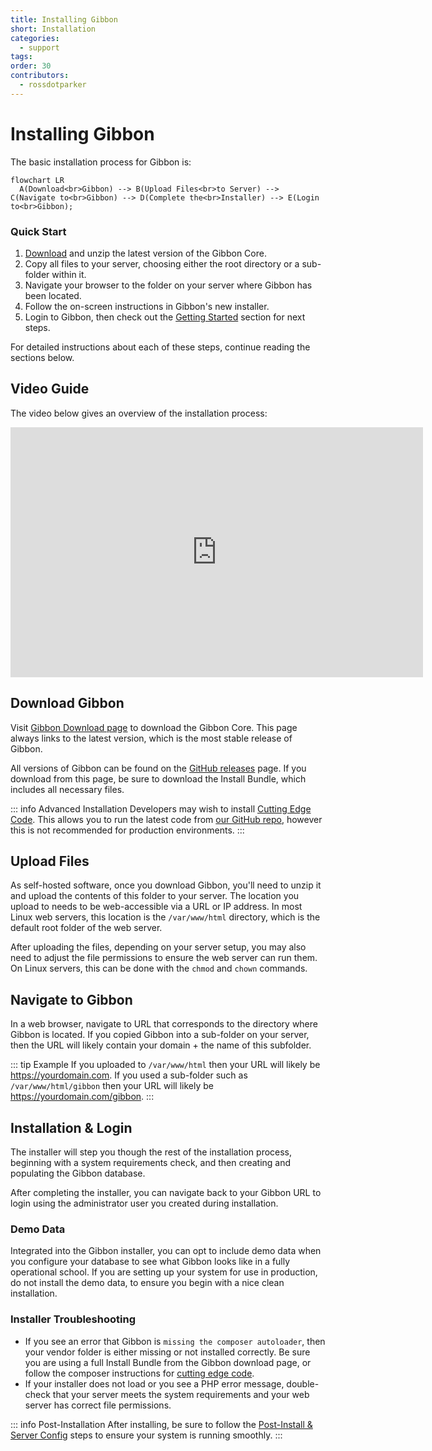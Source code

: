 ```yaml
---
title: Installing Gibbon
short: Installation
categories:
  - support
tags: 
order: 30
contributors:
  - rossdotparker
---
```


# Installing Gibbon

The basic installation process for Gibbon is:

```mermaid
flowchart LR
  A(Download<br>Gibbon) --> B(Upload Files<br>to Server) --> C(Navigate to<br>Gibbon) --> D(Complete the<br>Installer) --> E(Login to<br>Gibbon);
```

### Quick Start

1. [Download](https://gibbonedu.org/download/) and unzip the latest version of the Gibbon Core.
2. Copy all files to your server, choosing either the root directory or a sub-folder within it.
3. Navigate your browser to the folder on your server where Gibbon has been located.
4. Follow the on-screen instructions in Gibbon's new installer.
5. Login to Gibbon, then check out the [Getting Started](/getting-started/next-steps) section for next steps.

For detailed instructions about each of these steps, continue reading the sections below.

## Video Guide

The video below gives an overview of the installation process:

<ClientOnly>
<iframe src="https://www.youtube.com/embed/jTj4KLEB-w8?start=133&end=1179" allowfullscreen="allowfullscreen" width="660" height="400" frameborder="0"></iframe>
</ClientOnly>


## Download Gibbon

Visit [Gibbon Download page](https://gibbonedu.org/download/) to download the Gibbon Core. This page always links to the latest version, which is the most stable release of Gibbon. 

All versions of Gibbon can be found on the [GitHub releases](https://github.com/GibbonEdu/core/releases) page. If you download from this page, be sure to download the Install Bundle, which includes all necessary files.

::: info Advanced Installation
Developers may wish to install [Cutting Edge Code](/introduction/installation-options/cutting-edge-code). This allows you to run the latest code from [our GitHub repo](https://github.com/GibbonEdu/core), however this is not recommended for production environments.
:::

## Upload Files

As self-hosted software, once you download Gibbon, you'll need to unzip it and upload the contents of this folder to your server. The location you upload to needs to be web-accessible via a URL or IP address. In most Linux web servers, this location is the `/var/www/html` directory, which is the default root folder of the web server. 

After uploading the files, depending on your server setup, you may also need to adjust the file permissions to ensure the web server can run them. On Linux servers, this can be done with the `chmod` and `chown` commands.

## Navigate to Gibbon

In a web browser, navigate to URL that corresponds to the directory where Gibbon is located. If you copied Gibbon into a sub-folder on your server, then the URL will likely contain your domain + the name of this subfolder.

::: tip Example
If you uploaded to `/var/www/html` then your URL will likely be https://yourdomain.com. If you used a sub-folder such as `/var/www/html/gibbon` then your URL will likely be https://yourdomain.com/gibbon.
:::
## Installation & Login

The installer will step you though the rest of the installation process, beginning with a system requirements check, and then creating and populating the Gibbon database. 

After completing the installer, you can navigate back to your Gibbon URL to login using the administrator user you created during installation.

### Demo Data

Integrated into the Gibbon installer, you can opt to include demo data when you configure your database to see what Gibbon looks like in a fully operational school. If you are setting up your system for use in production, do not install the demo data, to ensure you begin with a nice clean installation.

### Installer Troubleshooting

- If you see an error that Gibbon is `missing the composer autoloader`, then your vendor folder is either missing or not installed correctly. Be sure you are using a full Install Bundle from the Gibbon download page, or follow the composer instructions for [cutting edge code](/introduction/installation-options/cutting-edge-code). 
- If your installer does not load or you see a PHP error message, double-check that your server meets the system requirements and your web server has correct file permissions.

::: info Post-Installation
After installing, be sure to follow the [Post-Install & Server Config](/introduction/post-installation) steps to ensure your system is running smoothly.
:::